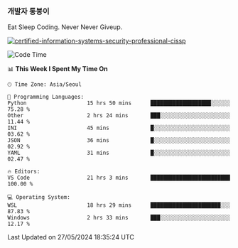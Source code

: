 ### 개발자 통붕이
Eat Sleep Coding.
Never Never Giveup.

[![certified-information-systems-security-professional-cissp](https://user-images.githubusercontent.com/44606727/157613689-acd84ec6-5f8f-4e79-89d9-a8d51f033634.png)](https://www.credly.com/badges/f394a010-85a0-450b-9136-8043af01d71c/public_url)

<!--START_SECTION:waka-->
![Code Time](http://img.shields.io/badge/Code%20Time-2%2C968%20hrs%2040%20mins-blue)

📊 **This Week I Spent My Time On** 

```text
🕑︎ Time Zone: Asia/Seoul

💬 Programming Languages: 
Python                   15 hrs 50 mins      ███████████████████░░░░░░   75.28 % 
Other                    2 hrs 24 mins       ███░░░░░░░░░░░░░░░░░░░░░░   11.44 % 
INI                      45 mins             █░░░░░░░░░░░░░░░░░░░░░░░░   03.62 % 
JSON                     36 mins             █░░░░░░░░░░░░░░░░░░░░░░░░   02.92 % 
YAML                     31 mins             █░░░░░░░░░░░░░░░░░░░░░░░░   02.47 % 

🔥 Editors: 
VS Code                  21 hrs 3 mins       █████████████████████████   100.00 % 

💻 Operating System: 
WSL                      18 hrs 29 mins      ██████████████████████░░░   87.83 % 
Windows                  2 hrs 33 mins       ███░░░░░░░░░░░░░░░░░░░░░░   12.17 % 
```


 Last Updated on 27/05/2024 18:35:24 UTC
<!--END_SECTION:waka-->
